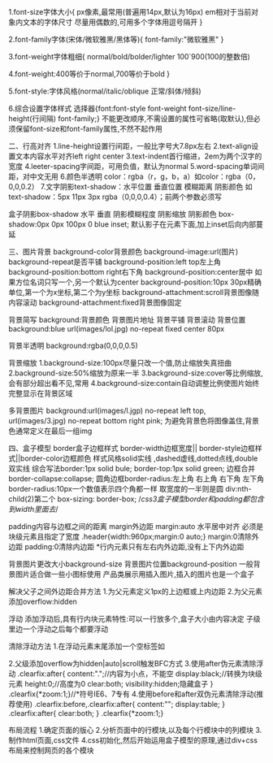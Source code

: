 1.font-size字体大小{
	px像素,最常用(普遍用14px,默认为16px)
	em相对于当前对象内文本的字体尺寸
	尽量用偶数的,可用多个字体用逗号隔开
}


2.font-family字体(宋体/微软雅黑/黑体等){
	font-family:"微软雅黑"
}


3.font-weight字体粗细{
	normal/bold/bolder/lighter
	100`900(100的整数倍)


4.font-weight:400等价于normal,700等价于bold
}


5.font-style:字体风格(normal/italic/oblique 正常/斜体/倾斜)


6.综合设置字体样式
	选择器{font:font-style font-weight font-size/line-height(行间隔) font-family;}
	不能更改顺序,不需设置的属性可省略(取默认),但必须保留font-size和font-family属性,不然不起作用


二、行高对齐
1.line-height设置行间距，一般比字号大7.8px左右
2.text-align设置文本内容水平对齐left right center
3.text-indent首行缩进，2em为两个汉字的宽度
4.leeter-spacing字间距，可用负值，默认为normal
5.word-spacing单词间距，对中文无用
6.颜色半透明 color：rgba（r，g，b，a）如color：rgba（0，0,0,0.2）
7.文字阴影text-shadow：水平位置 垂直位置 模糊距离 阴影颜色
如text-shadow：5px 11px 3px rgba（0,0,0,0.4）；前两个参数必须写

盒子阴影box-shadow 水平 垂直 阴影模糊程度 阴影缩放 阴影颜色
box-shadow:0px 0px 100px 0 blue inset; 默认影子在元素下面,加上inset后向内部蔓延

三、图片背景
background-color背景颜色
background-image:url(图片)
background-repeat是否平铺
background-position:left top左上角
background-position:bottom right右下角
background-position:center居中 如果方位名词只写一个,另一个默认为center
background-position:10px 30px精确单位,第一个为x坐标,第二个为y坐标
background-attachment:scroll背景图像随内容滚动
background-attachment:fixed背景图像固定

背景简写
background:背景颜色 背景图片地址 背景平铺 背景滚动 背景位置
background:blue url(images/lol.jpg) no-repeat fixed center 80px

背景半透明
background:rgba(0,0,0,0.5)

背景缩放
1.background-size:100px尽量只改一个值,防止缩放失真扭曲
2.background-size:50%缩放为原来一半
3.background-size:cover等比例缩放,会有部分超出看不见,常用
4.background-size:contain自动调整比例使图片始终完整显示在背景区域

多背景图片
background:url(images/l.jgp) no-repeat left top,
url(images/3.jpg) no-repeat bottom right pink;
为避免背景色将图像盖住,背景色通常定义在最后一组img



四、盒子模型
border盒子边框样式
border-width边框宽度|| border-style边框样式||border-color边框颜色
样式风格solid实线 ,dashed虚线,dotted点线,double双实线
综合写法border:1px solid bule;
border-top:1px solid green;
边框合并border-collapse:collapse;
圆角边框border-radius:左上角 右上角 右下角 左下角
border-radius:10px一个数值表示四个角都一样 取宽度的一半则是圆
div:nth-child(2)第二个
box-sizing: border-box; /*css3盒子模型border和padding都包含到width里面去*/

padding内容与边框之间的距离
margin外边距 
margin:auto 水平居中对齐  必须是块级元素且指定了宽度
.header{width:960px;margin:0 auto;}
margin:0清除外边距
padding:0清除内边距
*行内元素只有左右内外边距,没有上下内外边距

背景图片更改大小background-size
背景图片位置background-position
一般背景图片适合做一些小图标使用
产品类展示用插入图片,插入的图片也是一个盒子



解决父子之间外边距合并方法
1.为父元素定义1px的上边框或上内边距
2.为父元素添加overflow:hidden


浮动
添加浮动后,具有行内块元素特性:可以一行放多个,盒子大小由内容决定
子级里边一个浮动之后每个都要浮动

清除浮动方法
1.在浮动元素末尾添加一个空标签如<div style="clear:both"></div>
2.父级添加overflow为hidden|auto|scroll触发BFC方式
3.使用after伪元素清除浮动
.clearfix:after{
	content:".";//内容为小点，不能空
	display:black;//转换为块级元素
	height:0;//高度为0
	clear:both;
	visibility:hidden;隐藏盒子
}
.clearfix{*zoom:1;}//*符号IE6、7专有
4.使用before和after双伪元素清除浮动(推荐使用)
.clearfix:before,.clearfix:after{
	content:"";
	display:table;
}
.clearfix:after{
	clear:both;
}
.clearfix{*zoom:1;}

布局流程
1.确定页面的版心
2.分析页面中的行模块,以及每个行模块中的列模块
3.制作html页面,css文件
4.css初始化,然后开始运用盒子模型的原理,通过div+css布局来控制网页的各个模块
